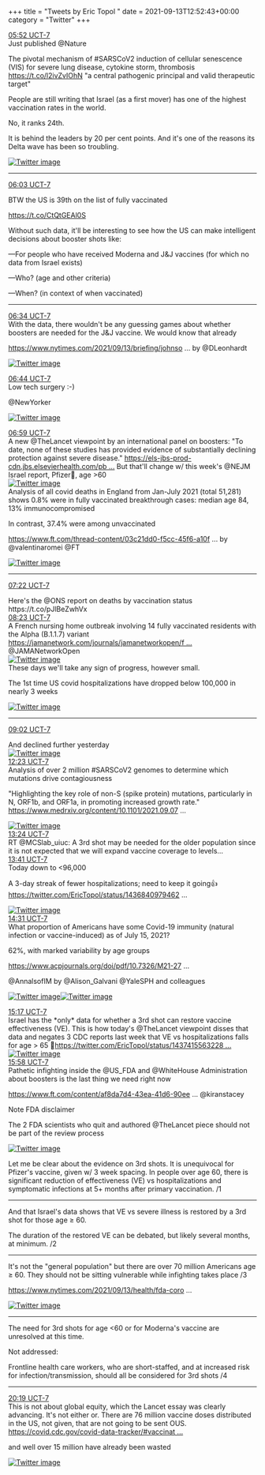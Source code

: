 +++
title = "Tweets by Eric Topol " 
date = 2021-09-13T12:52:43+00:00
category = "Twitter"
+++
<div class="tweet"> 
<div class="profile"> 
<a href="https://twitter.com/erictopol/status/1437398837878919179" target="_blank" rel="noreferer">05:52 UCT-7</a> 
</div> 
<div class="content"> 
Just published @Nature 

The pivotal mechanism of #SARSCoV2 induction of cellular senescence (VIS) for severe lung disease, cytokine storm, thrombosis https://t.co/l2ivZvIOhN "a central pathogenic principal and valid therapeutic target"</div> 
</div> 
<div class="thread"> 
<div class="thread-content"> 
People are still writing that Israel (as a first mover) has one of the highest vaccination rates in the world.

No, it ranks 24th. 

It is behind the leaders by 20 per cent points. And it's one of the reasons its Delta wave has been so troubling. </div> 
<a href="/twitter/erictopol/images/E_G5EZKVEAIaNni.jpg"  ><img src="/twitter/erictopol/images/E_G5EZKVEAIaNni.jpg" alt="Twitter image" ></img></a><hr><div class="profile"> 
<a href="https://twitter.com/erictopol/status/1437401470341582848" target="_blank" rel="noreferer">06:03 UCT-7</a> 
</div> 
<div class="content"> 
BTW the US is 39th on the list of fully vaccinated

https://t.co/CtQtGEAl0S</div> 
</div> 
<div class="thread"> 
<div class="thread-content"> 
Without such data, it'll be interesting to see how the US can make intelligent decisions about booster shots like:

—For people who have received Moderna and J&amp;J vaccines (for which no data from Israel exists)

—Who? (age and other criteria)

—When? (in context of when vaccinated)</div> 
<hr><div class="profile"> 
<a href="https://twitter.com/erictopol/status/1437409399232811009" target="_blank" rel="noreferer">06:34 UCT-7</a> 
</div> 
<div class="content"> 
With the data, there wouldn't be any guessing games about whether boosters are needed for the J&amp;J vaccine. We would know that already

<a href="https://www.nytimes.com/2021/09/13/briefing/johnson-and-johnson-boosters-explainer.html?searchResultPosition=2" target="_blank" rel="noreferer">https://www.nytimes.com/2021/09/13/briefing/johnso ...</a> 
 by @DLeonhardt </div> 
<a href="/twitter/erictopol/images/E_KzucSUcAM--uM.jpg"  ><img src="/twitter/erictopol/images/E_KzucSUcAM--uM.jpg" alt="Twitter image" ></img></a></div> 
<div class="tweet"> 
<div class="profile"> 
<a href="https://twitter.com/erictopol/status/1437411771229212677" target="_blank" rel="noreferer">06:44 UCT-7</a> 
</div> 
<div class="content"> 
Low tech surgery :-)

@NewYorker </div> 
<a href="/twitter/erictopol/images/E_K2UxnVQAIjBqZ.jpg"  ><img src="/twitter/erictopol/images/E_K2UxnVQAIjBqZ.jpg" alt="Twitter image" ></img></a></div> 
<div class="tweet"> 
<div class="profile"> 
<a href="https://twitter.com/erictopol/status/1437415563228180482" target="_blank" rel="noreferer">06:59 UCT-7</a> 
</div> 
<div class="content"> 
A new @TheLancet viewpoint by an international panel on boosters: "To date, none of these studies has provided evidence of substantially declining protection against severe disease." <a href="https://els-jbs-prod-cdn.jbs.elsevierhealth.com/pb-assets/Lancet/pdfs/S0140673621020468-1631529799470.pdf" target="_blank" rel="noreferer">https://els-jbs-prod-cdn.jbs.elsevierhealth.com/pb ...</a> 
 But that'll change w/ this week's @NEJM Israel report, Pfizer💉, age &gt;60 </div> 
<a href="/twitter/erictopol/images/E_K41FjVcAQAVIG.jpg"  ><img src="/twitter/erictopol/images/E_K41FjVcAQAVIG.jpg" alt="Twitter image" ></img></a></div> 
<div class="thread"> 
<div class="thread-content"> 
Analysis of all covid deaths in England from Jan-July 2021 (total 51,281) shows 0.8% were in fully vaccinated breakthrough cases: median age 84, 13% immunocompromised

In contrast, 37.4% were among unvaccinated

<a href="https://www.ft.com/thread-content/03c21dd0-f5cc-45f6-a10f-44ddd63a75af" target="_blank" rel="noreferer">https://www.ft.com/thread-content/03c21dd0-f5cc-45f6-a10f ...</a> 
 by @valentinaromei @FT </div> 
<a href="/twitter/erictopol/images/E_KuXI2VEAQOf1d.jpg"  ><img src="/twitter/erictopol/images/E_KuXI2VEAQOf1d.jpg" alt="Twitter image" ></img></a><hr><div class="profile"> 
<a href="https://twitter.com/erictopol/status/1437421520268103680" target="_blank" rel="noreferer">07:22 UCT-7</a> 
</div> 
<div class="content"> 
Here's the @ONS report on deaths by vaccination status https://t.co/pJlBeZwhVx</div> 
</div> 
<div class="tweet"> 
<div class="profile"> 
<a href="https://twitter.com/erictopol/status/1437436770426114057" target="_blank" rel="noreferer">08:23 UCT-7</a> 
</div> 
<div class="content"> 
A French nursing home outbreak involving 14 fully vaccinated residents with the Alpha (B.1.1.7) variant <a href="https://jamanetwork.com/journals/jamanetworkopen/fullarticle/2783985" target="_blank" rel="noreferer">https://jamanetwork.com/journals/jamanetworkopen/f ...</a> 
 @JAMANetworkOpen </div> 
<a href="/twitter/erictopol/images/E_LLyvDVgAEoASt.jpg"  ><img src="/twitter/erictopol/images/E_LLyvDVgAEoASt.jpg" alt="Twitter image" ></img></a></div> 
<div class="thread"> 
<div class="thread-content"> 
These days we'll take any sign of progress, however small.

The 1st time US covid hospitalizations have dropped below 100,000 in nearly 3 weeks </div> 
<a href="/twitter/erictopol/images/E_CuvmGVkAEqot3.jpg"  ><img src="/twitter/erictopol/images/E_CuvmGVkAEqot3.jpg" alt="Twitter image" ></img></a><hr><div class="profile"> 
<a href="https://twitter.com/erictopol/status/1437446640462270469" target="_blank" rel="noreferer">09:02 UCT-7</a> 
</div> 
<div class="content"> 
And declined further yesterday </div> 
<a href="/twitter/erictopol/images/E_LV7wOUUAATHxx.jpg"  ><img src="/twitter/erictopol/images/E_LV7wOUUAATHxx.jpg" alt="Twitter image" ></img></a></div> 
<div class="tweet"> 
<div class="profile"> 
<a href="https://twitter.com/erictopol/status/1437497132378853378" target="_blank" rel="noreferer">12:23 UCT-7</a> 
</div> 
<div class="content"> 
Analysis of over 2 million #SARSCoV2 genomes to determine which mutations drive contagiousness 

"Highlighting the key role of non-S (spike protein) mutations, particularly in N, ORF1b, and ORF1a, in promoting increased growth rate." <a href="https://www.medrxiv.org/content/10.1101/2021.09.07.21263228v1" target="_blank" rel="noreferer">https://www.medrxiv.org/content/10.1101/2021.09.07 ...</a> 
 </div> 
<a href="/twitter/erictopol/images/E_MDvddVQAADJ7E.jpg"  ><img src="/twitter/erictopol/images/E_MDvddVQAADJ7E.jpg" alt="Twitter image" ></img></a></div> 
<div class="tweet"> 
<div class="profile"> 
<a href="https://twitter.com/erictopol/status/1437512408726061062" target="_blank" rel="noreferer">13:24 UCT-7</a> 
</div> 
<div class="content"> 
RT @MCSlab_uiuc: A 3rd shot may be needed for the older population since it is not expected that we will expand vaccine coverage to levels…</div> 
</div> 
<div class="tweet"> 
<div class="profile"> 
<a href="https://twitter.com/erictopol/status/1437516688916840449" target="_blank" rel="noreferer">13:41 UCT-7</a> 
</div> 
<div class="content"> 
Today down to &lt;96,000 

A 3-day streak of fewer hospitalizations; need to keep it going👍  <a href="https://twitter.com/EricTopol/status/1436840979462459395" target="_blank" rel="noreferer">https://twitter.com/EricTopol/status/1436840979462 ...</a> 
</div> 
<a href="/twitter/erictopol/images/E_MUXpRVgAEwACW.jpg"  ><img src="/twitter/erictopol/images/E_MUXpRVgAEwACW.jpg" alt="Twitter image" ></img></a></div> 
<div class="tweet"> 
<div class="profile"> 
<a href="https://twitter.com/erictopol/status/1437529317014048768" target="_blank" rel="noreferer">14:31 UCT-7</a> 
</div> 
<div class="content"> 
What proportion of Americans have some Covid-19 immunity (natural infection or vaccine-induced) as of July 15, 2021? 

62%, with marked variability by age groups

<a href="https://www.acpjournals.org/doi/pdf/10.7326/M21-2721" target="_blank" rel="noreferer">https://www.acpjournals.org/doi/pdf/10.7326/M21-27 ...</a> 


@AnnalsofIM by @Alison_Galvani @YaleSPH and colleagues </div> 
<a href="/twitter/erictopol/images/E_Meu5bUYAEx7dU.jpg"  ><img src="/twitter/erictopol/images/E_Meu5bUYAEx7dU.jpg" alt="Twitter image" ></img></a><a href="/twitter/erictopol/images/E_MewSCVkAEEwLy.jpg"  ><img src="/twitter/erictopol/images/E_MewSCVkAEEwLy.jpg" alt="Twitter image" ></img></a></div> 
<div class="tweet"> 
<div class="profile"> 
<a href="https://twitter.com/erictopol/status/1437540952072081411" target="_blank" rel="noreferer">15:17 UCT-7</a> 
</div> 
<div class="content"> 
Israel has the *only* data for whether a 3rd shot can restore vaccine effectiveness (VE). This is how today's @TheLancet viewpoint disses that data and negates 3 CDC reports last week that VE vs hospitalizations falls for age &gt; 65 🧵<a href="https://twitter.com/EricTopol/status/1437415563228180482" target="_blank" rel="noreferer">https://twitter.com/EricTopol/status/1437415563228 ...</a> 
 </div> 
<a href="/twitter/erictopol/images/E_MrWGqVIAY2269.jpg"  ><img src="/twitter/erictopol/images/E_MrWGqVIAY2269.jpg" alt="Twitter image" ></img></a></div> 
<div class="tweet"> 
<div class="profile"> 
<a href="https://twitter.com/erictopol/status/1437551394412654596" target="_blank" rel="noreferer">15:58 UCT-7</a> 
</div> 
<div class="content"> 
Pathetic infighting inside the @US_FDA and @WhiteHouse Administration about boosters is the last thing we need right now

<a href="https://www.ft.com/content/af8da7d4-43ea-41d6-90ee-f959b3675cc5" target="_blank" rel="noreferer">https://www.ft.com/content/af8da7d4-43ea-41d6-90ee ...</a> 
 @kiranstacey 

Note FDA disclaimer

The 2 FDA scientists who quit and authored @TheLancet piece should not be part of the review process </div> 
<a href="/twitter/erictopol/images/E_M0mEBUUAc0DrC.jpg"  ><img src="/twitter/erictopol/images/E_M0mEBUUAc0DrC.jpg" alt="Twitter image" ></img></a></div> 
<div class="thread"> 
<div class="thread-content"> 
Let me be clear about the evidence on 3rd shots. It is unequivocal for Pfizer's vaccine, given w/ 3 week spacing. In people over age 60, there is significant reduction of effectiveness (VE) vs hospitalizations and symptomatic infections at 5+ months after primary vaccination. /1</div> 
<hr><div class="thread-content"> 
And that Israel's data shows that VE vs severe illness is restored by a 3rd shot for those age ≥ 60.

The duration of the restored VE can be debated, but likely several months, at minimum. /2</div> 
<hr><div class="thread-content"> 
It's not the "general population" but there are over 70 million Americans age ≥ 60. They should not be sitting vulnerable while infighting takes place /3

<a href="https://www.nytimes.com/2021/09/13/health/fda-coronavirus-booster-shots.html" target="_blank" rel="noreferer">https://www.nytimes.com/2021/09/13/health/fda-coro ...</a> 
 </div> 
<a href="/twitter/erictopol/images/E_NdhnMVQAMSQwn.jpg"  ><img src="/twitter/erictopol/images/E_NdhnMVQAMSQwn.jpg" alt="Twitter image" ></img></a><hr><div class="thread-content"> 
The need for 3rd shots for age &lt;60 or for Moderna's vaccine are unresolved at this time.

Not addressed:

Frontline health care workers, who are short-staffed, and at increased risk for infection/transmission, should all be considered for 3rd shots /4</div> 
<hr><div class="profile"> 
<a href="https://twitter.com/erictopol/status/1437617018782449668" target="_blank" rel="noreferer">20:19 UCT-7</a> 
</div> 
<div class="content"> 
This is not about global equity, which the Lancet essay was clearly advancing.  It's not either or. There are 76 million vaccine doses distributed in the US, not given,  that are not going to be sent OUS.  <a href="https://covid.cdc.gov/covid-data-tracker/#vaccinations_vacc-total-admin-rate-total" target="_blank" rel="noreferer">https://covid.cdc.gov/covid-data-tracker/#vaccinat ...</a> 


and well over 15 million have already been wasted </div> 
<a href="/twitter/erictopol/images/E_NwNYPVkAQzmY6.jpg"  ><img src="/twitter/erictopol/images/E_NwNYPVkAQzmY6.jpg" alt="Twitter image" ></img></a></div> 


